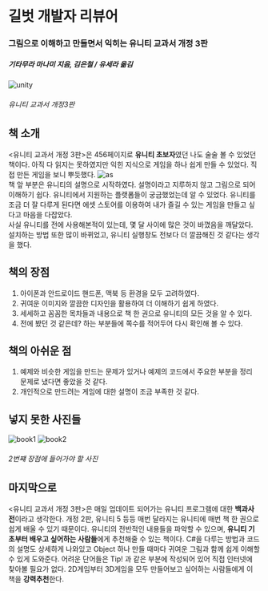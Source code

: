 # 길벗 개발자 리뷰어
### 그림으로 이해하고 만들면서 익히는 유니티 교과서 개정 3판
##### _기타무라 마나미 지음, 김은철 / 유세라 옮김_

![unity](https://user-images.githubusercontent.com/48716298/69151527-1fe13a00-0b1e-11ea-92b4-31d6c6616e00.png)
###### 유니티 교과서 개정3판  

## 책 소개
<유니티 교과서 개정 3판>은 456페이지로 **유니티 초보자**였던 나도 술술 볼 수 있었던 책이다. 아직 다 읽지는 못하였지만 익힌 지식으로 게임을 하나 쉽게 만들 수 있었다. 직접 만든 게임을 보니 뿌듯했다.
![as](https://user-images.githubusercontent.com/48716298/69151341-ca0c9200-0b1d-11ea-8039-3fb7279b3c3b.gif)  
책 앞 부분은 유니티의 설명으로 시작하였다. 설명이라고 지루하지 않고 그림으로 되어 이해하기 쉽다. 유니티에서 지원하는 플랫폼들이 궁금했었는데 알 수 있었다. 유니티를 조금 더 잘 다루게 된다면 에셋 스토어를 이용하여 내가 즐길 수 있는 게임을 만들고 싶다고 마음을 다잡았다.  
사실 유니티를 전에 사용해본적이 있는데, 몇 달 사이에 많은 것이 바꼈음을 깨달았다. 설치하는 방법 또한 많이 바뀌었고, 유니티 실행창도 전보다 더 깔끔해진 것 같다는 생각을 했다.

## 책의 장점
<ol>
  <li> 아이폰과 안드로이드 핸드폰, 맥북 등 환경을 모두 고려하였다.  </li>
  <li> 귀여운 이미지와 깔끔한 디자인을 활용하여 더 이해하기 쉽게 하였다. </li>
  <li> 세세하고 꼼꼼한 목차들과 내용으로 책 한 권으로 유니티의 모든 것을 알 수 있다. </li>
  <li> 전에 봤던 것 같은데? 하는 부분들에 쪽수를 적어두어 다시 확인해 볼 수 있다. </li>
</ol>

## 책의 아쉬운 점
<ol>
  <li> 예제와 비슷한 게임을 만드는 문제가 있거나 예제의 코드에서 주요한 부분을 정리 문제로 냈다면 좋았을 것 같다. </li>
  <li> 개인적으로 만드려는 게임에 대한 설명이 조금 부족한 것 같다. </li>
</ol>

## 넣지 못한 사진들
![book1](https://user-images.githubusercontent.com/48716298/69152691-3e483500-0b20-11ea-82dd-8df6c025a06d.png)
![book2](https://user-images.githubusercontent.com/48716298/69152693-3ee0cb80-0b20-11ea-8ec2-c736ef8db122.png)
###### 2번쨰 장점에 들어가야 할 사진

## 마지막으로
<유니티 교과서 개정 3판>은 매일 업데이트 되어가는 유니티 프로그램에 대한 **백과사전**이라고 생각한다. 개정 2판, 유니티 5 등등 매번 달라지는 유니티에 매번 책 한 권으로 쉽게 배울 수 있기 때문이다. 유니티의 전반적인 내용들을 파악할 수 있으며, **유니티 기초부터 배우고 싶어하는 사람들**에게 추천해줄 수 있는 책이다. C#을 다루는 방법과 코드의 설명도 상세하게 나와있고 Object 하나 만들 때마다 귀여운 그림과 함께 쉽게 이해할 수 있게 도와준다. 어려운 단어들은 Tip! 과 같은 부분에 작성되어 있어 직접 인터넷에 찾아볼 필요가 없다. 2D게임부터 3D게임을 모두 만들어보고 싶어하는 사람들에게 이 책을 **강력추천**한다.
